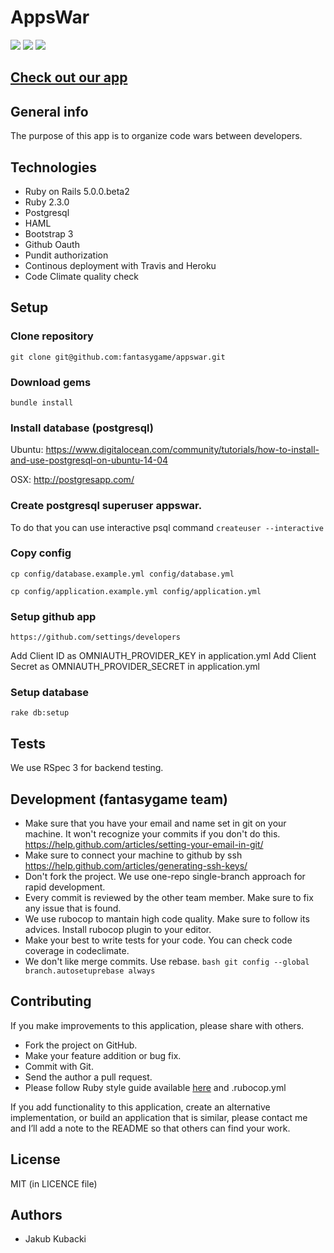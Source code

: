 # AppsWar

[![](http://img.shields.io/travis/fantasygame/appswar.svg?style=flat-square)](https://travis-ci.org/fantasygame/appswar)
[![](http://img.shields.io/codeclimate/github/fantasygame/appswar.svg?style=flat-square)](https://codeclimate.com/github/fantasygame/appswar)
[![](http://img.shields.io/codeclimate/coverage/github/fantasygame/appswar.svg?style=flat-square)](https://codeclimate.com/github/fantasygame/appswar)

## [Check out our app](http://appwars.herokuapp.com/)

## General info

The purpose of this app is to organize code wars between developers.

## Technologies

* Ruby on Rails 5.0.0.beta2
* Ruby 2.3.0
* Postgresql
* HAML
* Bootstrap 3
* Github Oauth
* Pundit authorization
* Continous deployment with Travis and Heroku
* Code Climate quality check

## Setup
### Clone repository
`git clone git@github.com:fantasygame/appswar.git`

### Download gems
`bundle install`

### Install database (postgresql)

Ubuntu: https://www.digitalocean.com/community/tutorials/how-to-install-and-use-postgresql-on-ubuntu-14-04

OSX: http://postgresapp.com/

### Create postgresql superuser appswar.

To do that you can use interactive psql command
`createuser --interactive`

### Copy config
`cp config/database.example.yml config/database.yml`

`cp config/application.example.yml config/application.yml`

### Setup github app
`https://github.com/settings/developers`

Add Client ID as OMNIAUTH_PROVIDER_KEY in application.yml
Add Client Secret as OMNIAUTH_PROVIDER_SECRET in application.yml

### Setup database
`rake db:setup`

## Tests
We use RSpec 3 for backend testing.

## Development (fantasygame team)
* Make sure that you have your email and name set in git on your machine. It won't recognize your commits if you don't do this. https://help.github.com/articles/setting-your-email-in-git/
* Make sure to connect your machine to github by ssh https://help.github.com/articles/generating-ssh-keys/
* Don't fork the project. We use one-repo single-branch approach for rapid development.
* Every commit is reviewed by the other team member. Make sure to fix any issue that is found.
* We use rubocop to mantain high code quality. Make sure to follow its advices. Install rubocop plugin to your editor.
* Make your best to write tests for your code. You can check code coverage in codeclimate.
* We don't like merge commits. Use rebase. `bash git config --global branch.autosetuprebase always `

## Contributing

If you make improvements to this application, please share with others.

* Fork the project on GitHub.
* Make your feature addition or bug fix.
* Commit with Git.
* Send the author a pull request.
* Please follow Ruby style guide available [here](https://github.com/bbatsov/ruby-style-guide) and .rubocop.yml

If you add functionality to this application, create an alternative
implementation, or build an application that is similar, please contact
me and I’ll add a note to the README so that others can find your work.

## License

MIT (in LICENCE file)

## Authors

* Jakub Kubacki
